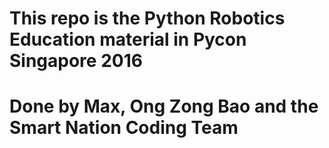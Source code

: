 # This repo is the Python Robotics Education material in Pycon Singapore 2016
# Done by Max, Ong Zong Bao and the Smart Nation Coding Team
